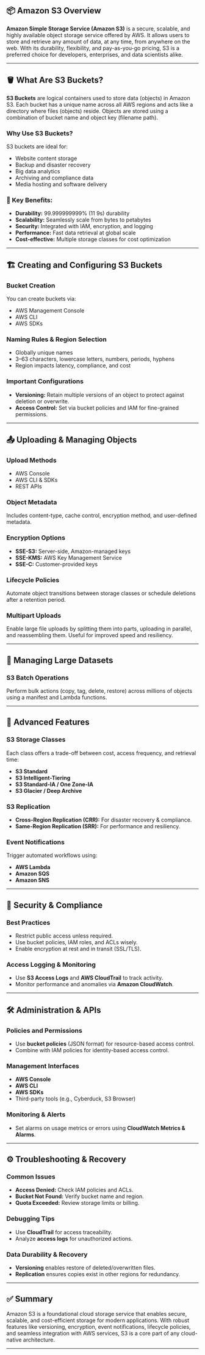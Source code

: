 ## 📦 Amazon S3 Overview

**Amazon Simple Storage Service (Amazon S3)** is a secure, scalable, and highly available object storage service offered by AWS. It allows users to store and retrieve any amount of data, at any time, from anywhere on the web. With its durability, flexibility, and pay-as-you-go pricing, S3 is a preferred choice for developers, enterprises, and data scientists alike.

---

## 🪣 What Are S3 Buckets?

**S3 Buckets** are logical containers used to store data (objects) in Amazon S3. Each bucket has a unique name across all AWS regions and acts like a directory where files (objects) reside. Objects are stored using a combination of bucket name and object key (filename path).

### Why Use S3 Buckets?

S3 buckets are ideal for:

* Website content storage
* Backup and disaster recovery
* Big data analytics
* Archiving and compliance data
* Media hosting and software delivery

### 🔑 Key Benefits:

* **Durability:** 99.999999999% (11 9s) durability
* **Scalability:** Seamlessly scale from bytes to petabytes
* **Security:** Integrated with IAM, encryption, and logging
* **Performance:** Fast data retrieval at global scale
* **Cost-effective:** Multiple storage classes for cost optimization

---

## 🏗️ Creating and Configuring S3 Buckets

### Bucket Creation

You can create buckets via:

* AWS Management Console
* AWS CLI
* AWS SDKs

### Naming Rules & Region Selection

* Globally unique names
* 3–63 characters, lowercase letters, numbers, periods, hyphens
* Region impacts latency, compliance, and cost

### Important Configurations

* **Versioning:** Retain multiple versions of an object to protect against deletion or overwrite.
* **Access Control:** Set via bucket policies and IAM for fine-grained permissions.

---

## 📤 Uploading & Managing Objects

### Upload Methods

* AWS Console
* AWS CLI & SDKs
* REST APIs

### Object Metadata

Includes content-type, cache control, encryption method, and user-defined metadata.

### Encryption Options

* **SSE-S3:** Server-side, Amazon-managed keys
* **SSE-KMS:** AWS Key Management Service
* **SSE-C:** Customer-provided keys

### Lifecycle Policies

Automate object transitions between storage classes or schedule deletions after a retention period.

### Multipart Uploads

Enable large file uploads by splitting them into parts, uploading in parallel, and reassembling them. Useful for improved speed and resiliency.

---

## 🧰 Managing Large Datasets

### S3 Batch Operations

Perform bulk actions (copy, tag, delete, restore) across millions of objects using a manifest and Lambda functions.

---

## 🔄 Advanced Features

### S3 Storage Classes

Each class offers a trade-off between cost, access frequency, and retrieval time:

* **S3 Standard**
* **S3 Intelligent-Tiering**
* **S3 Standard-IA / One Zone-IA**
* **S3 Glacier / Deep Archive**

### S3 Replication

* **Cross-Region Replication (CRR):** For disaster recovery & compliance.
* **Same-Region Replication (SRR):** For performance and resiliency.

### Event Notifications

Trigger automated workflows using:

* **AWS Lambda**
* **Amazon SQS**
* **Amazon SNS**

---

## 🔐 Security & Compliance

### Best Practices

* Restrict public access unless required.
* Use bucket policies, IAM roles, and ACLs wisely.
* Enable encryption at rest and in transit (SSL/TLS).

### Access Logging & Monitoring

* Use **S3 Access Logs** and **AWS CloudTrail** to track activity.
* Monitor performance and anomalies via **Amazon CloudWatch**.

---

## 🛠️ Administration & APIs

### Policies and Permissions

* Use **bucket policies** (JSON format) for resource-based access control.
* Combine with IAM policies for identity-based access control.

### Management Interfaces

* **AWS Console**
* **AWS CLI**
* **AWS SDKs**
* Third-party tools (e.g., Cyberduck, S3 Browser)

### Monitoring & Alerts

* Set alarms on usage metrics or errors using **CloudWatch Metrics & Alarms**.

---

## ⚙️ Troubleshooting & Recovery

### Common Issues

* **Access Denied:** Check IAM policies and ACLs.
* **Bucket Not Found:** Verify bucket name and region.
* **Quota Exceeded:** Review storage limits or billing.

### Debugging Tips

* Use **CloudTrail** for access traceability.
* Analyze **access logs** for unauthorized actions.

### Data Durability & Recovery

* **Versioning** enables restore of deleted/overwritten files.
* **Replication** ensures copies exist in other regions for redundancy.

---

## ✅ Summary

Amazon S3 is a foundational cloud storage service that enables secure, scalable, and cost-efficient storage for modern applications. With robust features like versioning, encryption, event notifications, lifecycle policies, and seamless integration with AWS services, S3 is a core part of any cloud-native architecture.

---
